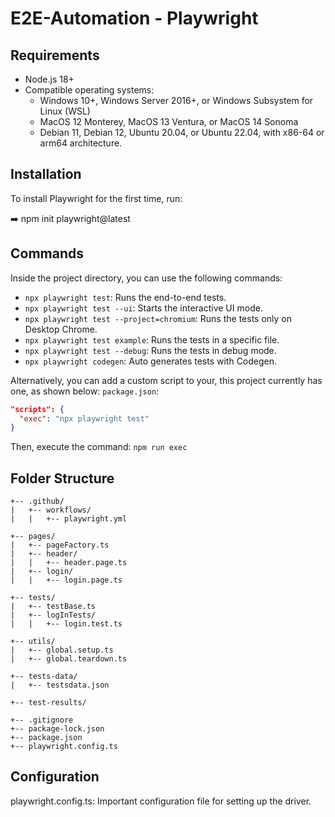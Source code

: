 # E2E-Automation - Playwright

## Requirements
- Node.js 18+
- Compatible operating systems:
  - Windows 10+, Windows Server 2016+, or Windows Subsystem for Linux (WSL)
  - MacOS 12 Monterey, MacOS 13 Ventura, or MacOS 14 Sonoma
  - Debian 11, Debian 12, Ubuntu 20.04, or Ubuntu 22.04, with x86-64 or arm64 architecture.

## Installation
To install Playwright for the first time, run:

➡️ npm init playwright@latest

## Commands
Inside the project directory, you can use the following commands:

- `npx playwright test`: Runs the end-to-end tests.
- `npx playwright test --ui`: Starts the interactive UI mode.
- `npx playwright test --project=chromium`: Runs the tests only on Desktop Chrome.
- `npx playwright test example`: Runs the tests in a specific file.
- `npx playwright test --debug`: Runs the tests in debug mode.
- `npx playwright codegen`: Auto generates tests with Codegen.

Alternatively, you can add a custom script to your, this project currently has one, as shown below: `package.json`:
```json
"scripts": {
  "exec": "npx playwright test"
}
```

Then, execute the command: `npm run exec`

## Folder Structure

    +-- .github/
    |   +-- workflows/
    |   |   +-- playwright.yml
    
    +-- pages/
    |   +-- pageFactory.ts
    |   +-- header/
    |   |   +-- header.page.ts
    |   +-- login/
    |   |   +-- login.page.ts
    
    +-- tests/
    |   +-- testBase.ts
    |   +-- logInTests/
    |   |   +-- login.test.ts
    
    +-- utils/
    |   +-- global.setup.ts
    |   +-- global.teardown.ts
    
    +-- tests-data/
    |   +-- testsdata.json
    
    +-- test-results/
    
    +-- .gitignore
    +-- package-lock.json
    +-- package.json
    +-- playwright.config.ts

## Configuration
playwright.config.ts: Important configuration file for setting up the driver.

